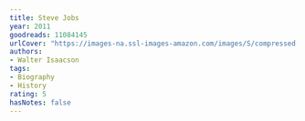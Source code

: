 ```yaml
---
title: Steve Jobs
year: 2011
goodreads: 11084145
urlCover: "https://images-na.ssl-images-amazon.com/images/S/compressed.photo.goodreads.com/books/1511288482i/11084145.jpg"
authors:
- Walter Isaacson
tags:
- Biography
- History
rating: 5
hasNotes: false
---
```

